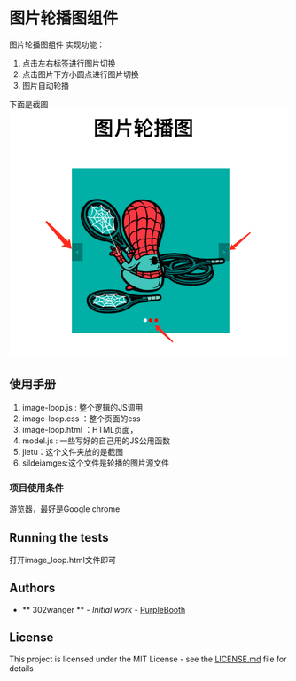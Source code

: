 




# 图片轮播图组件

图片轮播图组件
实现功能：
1. 点击左右标签进行图片切换
2. 点击图片下方小圆点进行图片切换
3. 图片自动轮播

下面是截图
![jietu](jietu/jietu.png)


## 使用手册

1. image-loop.js : 整个逻辑的JS调用
2. image-loop.css ：整个页面的css
3. image-loop.html ：HTML页面，
4. model.js : 一些写好的自己用的JS公用函数
5. jietu：这个文件夹放的是截图
6. sildeiamges:这个文件是轮播的图片源文件


### 项目使用条件

游览器，最好是Google chrome




## Running the tests

打开image_loop.html文件即可






## Authors

* ** 302wanger ** - *Initial work* - [PurpleBooth](https://github.com/302wanger)


## License

This project is licensed under the MIT License - see the [LICENSE.md](LICENSE.md) file for details


